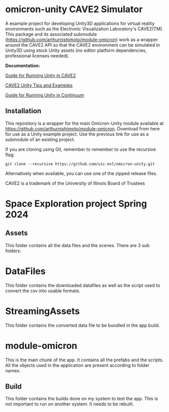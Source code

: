 # omicron-unity CAVE2 Simulator
A example project for developing Unity3D applications for virtual reality environments such as the Electronic Visualization Laboratory's CAVE2(TM). This package and its associated submodule (https://github.com/arthurnishimoto/module-omicron) work as a wrapper around the CAVE2 API so that the CAVE2 environment can be simulated in Unity3D using stock Unity assets (no editor platform dependencies, professional licenses needed).

**Documentation:**

[Guide for Running Unity in CAVE2](https://github.com/uic-evl/omicron-unity/wiki/Guide-for-running-Unity-in-CAVE2)

[CAVE2 Unity Tips and Examples](https://github.com/uic-evl/omicron-unity/wiki/CAVE2-Unity-Tips-and-Examples)

[Guide for Running Unity in Continuum](https://github.com/uic-evl/omicron-unity/wiki/Guide-for-running-Unity-in-Continuum)

## Installation

This repository is a wrapper for the main Omicron-Unity module available at https://github.com/arthurnishimoto/module-omicron. Download from here for use as a Unity example project. Use the previous link for use as a submodule of an existing project.

If you are cloning using Git, remember to remember to use the recursive flag:

`git clone --recursive https://github.com/uic-evl/omicron-unity.git`

Alternatively when available, you can use one of the zipped release files.

CAVE2 is a trademark of the University of Illinois Board of Trustees

# Space Exploration project Spring 2024

## Assets
This folder contains all the data files and the scenes. There are 3 sub folders:

# DataFiles
This folder contains the downloaded datafiles as well as the script used to convert the csv into usable formats.

# StreamingAssets
This folder contains the converted data file to be bundled in the app build.

# module-omicron
This is the main chunk of the app. It contains all the prefabs and the scripts. All the objects used in the application are present according to folder names.

## Build
This folder contains the builds done on my system to test the app. This is not important to run on another system. It needs to be rebuilt.